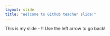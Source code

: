 ```yaml
---
layout: slide
title: "Welcome to Github teacher slide!"
---
```

This is my slide - !!
Use the left arrow to go back!

